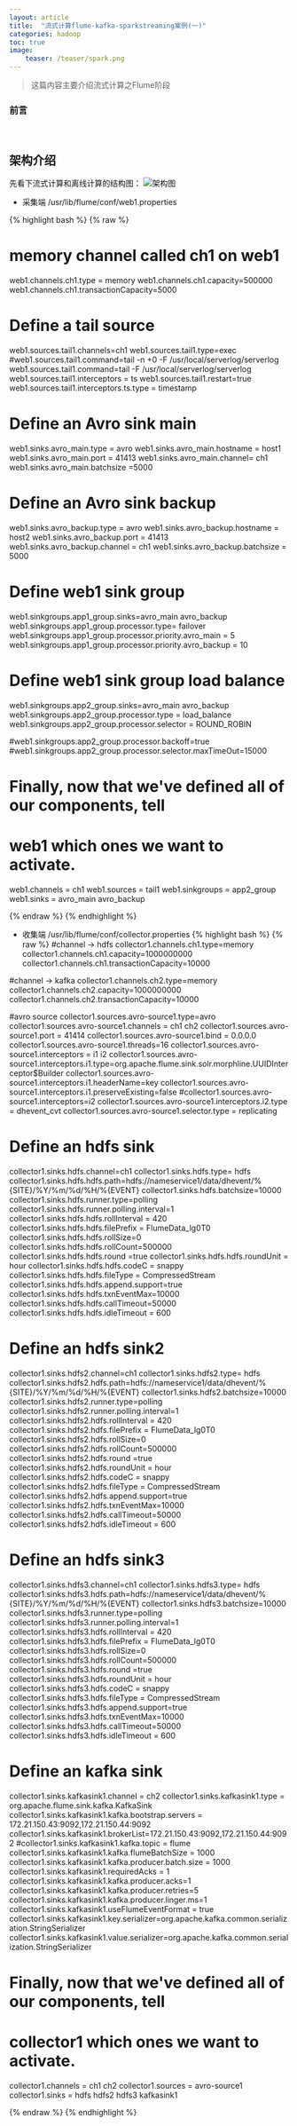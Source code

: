 ```yaml
---
layout: article
title:  "流式计算flume-kafka-sparkstreaming案例(一)"
categories: hadoop
toc: true
image:
    teaser: /teaser/spark.png
---
```


> 这篇内容主要介绍流式计算之Flume阶段




### 前言
&emsp;&emsp;
## 架构介绍 
先看下流式计算和离线计算的结构图：
![架构图](/images/hadoop/flume/flume1.png)

* 采集端
/usr/lib/flume/conf/web1.properties

{% highlight bash %}
{% raw %}
# memory channel called ch1 on web1
web1.channels.ch1.type = memory
web1.channels.ch1.capacity=500000
web1.channels.ch1.transactionCapacity=5000

# Define a tail source
web1.sources.tail1.channels=ch1
web1.sources.tail1.type=exec
#web1.sources.tail1.command=tail -n +0 -F /usr/local/serverlog/serverlog
web1.sources.tail1.command=tail -F /usr/local/serverlog/serverlog
web1.sources.tail1.interceptors = ts
web1.sources.tail1.restart=true
web1.sources.tail1.interceptors.ts.type = timestamp



# Define an Avro sink main
web1.sinks.avro_main.type = avro
web1.sinks.avro_main.hostname = host1
web1.sinks.avro_main.port = 41413
web1.sinks.avro_main.channel= ch1
web1.sinks.avro_main.batchsize =5000

# Define an Avro sink backup
web1.sinks.avro_backup.type = avro
web1.sinks.avro_backup.hostname = host2
web1.sinks.avro_backup.port = 41413
web1.sinks.avro_backup.channel = ch1
web1.sinks.avro_backup.batchsize = 5000

# Define web1 sink group
web1.sinkgroups.app1_group.sinks=avro_main avro_backup
web1.sinkgroups.app1_group.processor.type= failover
web1.sinkgroups.app1_group.processor.priority.avro_main = 5
web1.sinkgroups.app1_group.processor.priority.avro_backup = 10

# Define web1 sink group load balance
web1.sinkgroups.app2_group.sinks=avro_main avro_backup
web1.sinkgroups.app2_group.processor.type = load_balance
web1.sinkgroups.app2_group.processor.selector = ROUND_ROBIN

#web1.sinkgroups.app2_group.processor.backoff=true
#web1.sinkgroups.app2_group.processor.selector.maxTimeOut=15000


# Finally, now that we've defined all of our components, tell
# web1 which ones we want to activate.
web1.channels = ch1
web1.sources = tail1
web1.sinkgroups = app2_group
web1.sinks = avro_main avro_backup
                                   
{% endraw %}
{% endhighlight %}

* 收集端
/usr/lib/flume/conf/collector.properties
{% highlight bash %}
{% raw %}
#channel -> hdfs
collector1.channels.ch1.type=memory
collector1.channels.ch1.capacity=1000000000
collector1.channels.ch1.transactionCapacity=10000

#channel -> kafka
collector1.channels.ch2.type=memory
collector1.channels.ch2.capacity=1000000000
collector1.channels.ch2.transactionCapacity=10000

#avro source
collector1.sources.avro-source1.type=avro
collector1.sources.avro-source1.channels = ch1 ch2
collector1.sources.avro-source1.port = 41414
collector1.sources.avro-source1.bind = 0.0.0.0
collector1.sources.avro-source1.threads=16
collector1.sources.avro-source1.interceptors = i1 i2
collector1.sources.avro-source1.interceptors.i1.type=org.apache.flume.sink.solr.morphline.UUIDInterceptor$Builder
collector1.sources.avro-source1.interceptors.i1.headerName=key
collector1.sources.avro-source1.interceptors.i1.preserveExisting=false
#collector1.sources.avro-source1.interceptors=i2
collector1.sources.avro-source1.interceptors.i2.type = dhevent_cvt
collector1.sources.avro-source1.selector.type = replicating


# Define an hdfs sink
collector1.sinks.hdfs.channel=ch1
collector1.sinks.hdfs.type= hdfs
collector1.sinks.hdfs.hdfs.path=hdfs://nameservice1/data/dhevent/%{SITE}/%Y/%m/%d/%H/%{EVENT}
collector1.sinks.hdfs.batchsize=10000
collector1.sinks.hdfs.runner.type=polling
collector1.sinks.hdfs.runner.polling.interval=1
collector1.sinks.hdfs.hdfs.rollInterval = 420
collector1.sinks.hdfs.hdfs.filePrefix = FlumeData_lg0T0
collector1.sinks.hdfs.hdfs.rollSize=0
collector1.sinks.hdfs.hdfs.rollCount=500000
collector1.sinks.hdfs.hdfs.round =true
collector1.sinks.hdfs.hdfs.roundUnit = hour
collector1.sinks.hdfs.hdfs.codeC = snappy
collector1.sinks.hdfs.hdfs.fileType =  CompressedStream
collector1.sinks.hdfs.hdfs.append.support=true
collector1.sinks.hdfs.hdfs.txnEventMax=10000
collector1.sinks.hdfs.hdfs.callTimeout=50000
collector1.sinks.hdfs.hdfs.idleTimeout = 600

# Define an hdfs sink2
collector1.sinks.hdfs2.channel=ch1
collector1.sinks.hdfs2.type= hdfs
collector1.sinks.hdfs2.hdfs.path=hdfs://nameservice1/data/dhevent/%{SITE}/%Y/%m/%d/%H/%{EVENT}
collector1.sinks.hdfs2.batchsize=10000
collector1.sinks.hdfs2.runner.type=polling
collector1.sinks.hdfs2.runner.polling.interval=1
collector1.sinks.hdfs2.hdfs.rollInterval = 420
collector1.sinks.hdfs2.hdfs.filePrefix = FlumeData_lg0T0
collector1.sinks.hdfs2.hdfs.rollSize=0
collector1.sinks.hdfs2.hdfs.rollCount=500000
collector1.sinks.hdfs2.hdfs.round =true
collector1.sinks.hdfs2.hdfs.roundUnit = hour
collector1.sinks.hdfs2.hdfs.codeC = snappy
collector1.sinks.hdfs2.hdfs.fileType =  CompressedStream
collector1.sinks.hdfs2.hdfs.append.support=true
collector1.sinks.hdfs2.hdfs.txnEventMax=10000
collector1.sinks.hdfs2.hdfs.callTimeout=50000
collector1.sinks.hdfs2.hdfs.idleTimeout = 600

# Define an hdfs sink3
collector1.sinks.hdfs3.channel=ch1
collector1.sinks.hdfs3.type= hdfs
collector1.sinks.hdfs3.hdfs.path=hdfs://nameservice1/data/dhevent/%{SITE}/%Y/%m/%d/%H/%{EVENT}
collector1.sinks.hdfs3.batchsize=10000
collector1.sinks.hdfs3.runner.type=polling
collector1.sinks.hdfs3.runner.polling.interval=1
collector1.sinks.hdfs3.hdfs.rollInterval = 420
collector1.sinks.hdfs3.hdfs.filePrefix = FlumeData_lg0T0
collector1.sinks.hdfs3.hdfs.rollSize=0
collector1.sinks.hdfs3.hdfs.rollCount=500000
collector1.sinks.hdfs3.hdfs.round =true
collector1.sinks.hdfs3.hdfs.roundUnit = hour
collector1.sinks.hdfs3.hdfs.codeC = snappy
collector1.sinks.hdfs3.hdfs.fileType =  CompressedStream
collector1.sinks.hdfs3.hdfs.append.support=true
collector1.sinks.hdfs3.hdfs.txnEventMax=10000
collector1.sinks.hdfs3.hdfs.callTimeout=50000
collector1.sinks.hdfs3.hdfs.idleTimeout = 600

# Define an kafka sink
collector1.sinks.kafkasink1.channel = ch2
collector1.sinks.kafkasink1.type = org.apache.flume.sink.kafka.KafkaSink
collector1.sinks.kafkasink1.kafka.bootstrap.servers = 172.21.150.43:9092,172.21.150.44:9092
collector1.sinks.kafkasink1.brokerList=172.21.150.43:9092,172.21.150.44:9092
#collector1.sinks.kafkasink1.kafka.topic = flume
collector1.sinks.kafkasink1.kafka.flumeBatchSize = 1000
collector1.sinks.kafkasink1.kafka.producer.batch.size = 1000
collector1.sinks.kafkasink1.requiredAcks = 1
collector1.sinks.kafkasink1.kafka.producer.acks=1
collector1.sinks.kafkasink1.kafka.producer.retries=5
collector1.sinks.kafkasink1.kafka.producer.linger.ms=1
collector1.sinks.kafkasink1.useFlumeEventFormat = true
collector1.sinks.kafkasink1.key.serializer=org.apache.kafka.common.serialization.StringSerializer
collector1.sinks.kafkasink1.value.serializer=org.apache.kafka.common.serialization.StringSerializer

# Finally, now that we've defined all of our components, tell
# collector1 which ones we want to activate.
collector1.channels = ch1 ch2
collector1.sources = avro-source1
collector1.sinks = hdfs hdfs2 hdfs3 kafkasink1

                                   
{% endraw %}
{% endhighlight %}